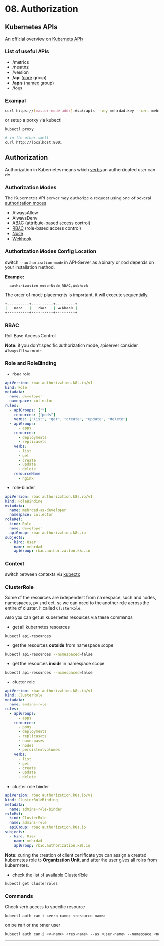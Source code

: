 # 08. Authorization

## Kubernetes APIs

An official overview on [Kubernets APIs]

### List of useful APIs

- /metrics
- /healthz
- /version
- **/api** ([core] group)
- **/apis** ([named] group)
- /logs

### Exampal

```bash
curl https://[master-node-addr]:6443/apis --key mehrdad.key --cert mehrdad.crt --cacert ca.crt
```

or setup a porxy via kubectl

```bash
kubectl proxy

# in the other shell
curl http://localhost:8001
```

## Authorization

Authorization in Kubernetes means which [verbs] an authenticated user can do

### Authorization Modes

The Kubernetes API server may authorize a request using one of several [authorization modes]

- AlwaysAllow
- AlwaysDeny
- [ABAC] (attribute-based access control)
- [RBAC] (role-based access control)
- [Node]
- [Webhook]

### Authorization Modes Config Location

switch `--authorization-mode` in API-Server as a binary or pod depends on your installation method.

**Example:**

`--authorization-mode=Node,RBAC,Webhook`

The order of mode placements is important, it will execute sequentially.

```bash
+----------+----------+---------+
|   node   |   rbac   | webhook |
+----------+----------+---------+
```

### RBAC

Roll Base Access Control

**Note:** if you don't specific authorization mode, apiserver consider `AlwaysAllow` mode.

### Role and RoleBinding

- rbac role

```yaml
apiVersion: rbac.authorization.k8s.io/v1
kind: Role
metadata:
  name: developer
  namespace: collector
rules:
  - apiGroups: [""]
    resources: ["pods"]
    verbs: ["list", "get", "create", "update", "delete"]
  - apiGroups:
      - apps
    resources:
      - deployments
      - replicasets
    verbs:
      - list
      - get
      - create
      - update
      - delete
    resourceName:
      - nginx
```

- role-binder

```yaml
apiVersion: rbac.authorization.k8s.io/v1
kind: RoleBinding
metadata:
  name: mehrdad-as-developer
  namespace: collector
roleRef:
  kind: Role
  name: developer
  apiGroup: rbac.authorization.k8s.io
subjects:
  - kind: User
    name: mehrdad
    apiGroup: rbac.authorization.k8s.io
```

### Context

switch between contexts via [kubectx]

### ClusterRole

Some of the resources are independent from namespace, such and nodes, namespaces, pv and ect. so we can need to the another role across the entire of cluster. It called `ClusterRole`.

Also you can get all kubernetes resources via these commands

- get all kubernetes resources

```bash
kubectl api-resources
```

- get the resources **outside** from namespace scope

```bash
kubectl api-resources --namespaced=false
```

- get the resources **inside** in namespace scope

```bash
kubectl api-resources --namespaced=false
```

- cluster role

```yaml
apiVersion: rbac.authorization.k8s.io/v1
kind: ClusterRole
metadata:
  name: amdins-role
rules:
  - apiGroups:
      - apps
    resources:
      - pods
      - deployments
      - replicasets
      - namespases
      - nodes
      - persistentvolumes
    verbs:
      - list
      - get
      - create
      - update
      - delete
```

- cluster role binder

```yaml
apiVersion: rbac.authorization.k8s.io/v1
kind: ClusterRoleBinding
metadata:
  name: admins-role-binder
roleRef:
  kind: ClusterRole
  name: admins-role
  apiGroup: rbac.authorization.k8s.io
subjects:
  - kind: User
    name: mehrdad
    apiGroup: rbac.authorization.k8s.io
```

**Note:** during the creation of client certificate you can assign a created kubernetes role to **Organization Unit**, and after the user gives all roles from kubernetes.

- check the list of available ClusterRole

```bash
kubectl get clusterroles
```

### Commands

Check verb access to specific resource

```bash
kubectl auth can-i <verb-name> <resource-name>
```

on be half of the other user

```bash
kubectl auth can-i <v-name> <res-name> --as <user-name> --namespace <namespace-name>
```

---

<!-- links -->
[Kubernets APIs]: https://kubernetes.io/docs/reference/generated/kubernetes-api/v1.30/
[core]: ../kubernetes_in_picture.md#api-core-group
[named]: ../kubernetes_in_picture.md#apis-named-group
[verbs]: https://kubernetes.io/docs/reference/access-authn-authz/authorization/
[authorization modes]: https://kubernetes.io/docs/reference/access-authn-authz/authorization/#authorization-modules
[Node]: https://kubernetes.io/docs/reference/access-authn-authz/node/
[ABAC]: https://kubernetes.io/docs/reference/access-authn-authz/abac/
[RBAC]: https://kubernetes.io/docs/reference/access-authn-authz/rbac/
[Webhook]: https://kubernetes.io/docs/reference/access-authn-authz/webhook/
[kubectx]: https://github.com/ahmetb/kubectx
